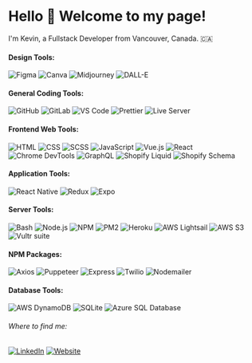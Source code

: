 <h1>Hello 👋 Welcome to my page!</h1>

<p>I'm Kevin, a Fullstack Developer from Vancouver, Canada. 🇨🇦</p>

<h4>Design Tools:</h4>

![Figma](https://img.shields.io/badge/Figma-F24E1E?style=for-the-badge&logo=figma&logoColor=white)
![Canva](https://img.shields.io/badge/Canva-00C4CC?style=for-the-badge&logo=canva&logoColor=white)
![Midjourney](https://img.shields.io/badge/Midjourney-000000?style=for-the-badge)
![DALL-E](https://img.shields.io/badge/DALL--E-000000?style=for-the-badge)


<h4>General Coding Tools:</h4>

![GitHub](https://img.shields.io/badge/GitHub-181717?style=for-the-badge&logo=github&logoColor=white)
![GitLab](https://img.shields.io/badge/GitLab-FC6D26?style=for-the-badge&logo=gitlab&logoColor=white)
![VS Code](https://img.shields.io/badge/VS%20Code-007ACC?style=for-the-badge&logo=visualstudiocode&logoColor=white)
![Prettier](https://img.shields.io/badge/Prettier-F7B93E?style=for-the-badge&logo=prettier&logoColor=white)
![Live Server](https://img.shields.io/badge/Live%20Server-007ACC?style=for-the-badge&logo=visualstudiocode&logoColor=white)


<h4>Frontend Web Tools:</h4>

![HTML](https://img.shields.io/badge/HTML-E34F26?style=for-the-badge&logo=html5&logoColor=white)
![CSS](https://img.shields.io/badge/CSS-1572B6?style=for-the-badge&logo=css3&logoColor=white)
![SCSS](https://img.shields.io/badge/SCSS-CC6699?style=for-the-badge&logo=sass&logoColor=white)
![JavaScript](https://img.shields.io/badge/JavaScript-F7DF1E?style=for-the-badge&logo=javascript&logoColor=black)
![Vue.js](https://img.shields.io/badge/Vue.js-4FC08D?style=for-the-badge&logo=vue.js&logoColor=white)
![React](https://img.shields.io/badge/React-61DAFB?style=for-the-badge&logo=react&logoColor=black)
![Chrome DevTools](https://img.shields.io/badge/Chrome%20DevTools-4285F4?style=for-the-badge&logo=googlechrome&logoColor=white)
![GraphQL](https://img.shields.io/badge/GraphQL-E10098?style=for-the-badge&logo=graphql&logoColor=white)
![Shopify Liquid](https://img.shields.io/badge/Shopify%20Liquid-7AB55C?style=for-the-badge&logo=shopify&logoColor=white)
![Shopify Schema](https://img.shields.io/badge/Shopify%20Schema-7AB55C?style=for-the-badge&logo=shopify&logoColor=white)


<h4>Application Tools:</h4>

![React Native](https://img.shields.io/badge/React%20Native-61DAFB?style=for-the-badge&logo=react&logoColor=black)
![Redux](https://img.shields.io/badge/Redux-764ABC?style=for-the-badge&logo=redux&logoColor=white)
![Expo](https://img.shields.io/badge/Expo-000020?style=for-the-badge&logo=expo&logoColor=white)

<h4>Server Tools:</h4>

![Bash](https://img.shields.io/badge/Bash-4EAA25?style=for-the-badge&logo=gnubash&logoColor=white)
![Node.js](https://img.shields.io/badge/Node.js-339933?style=for-the-badge&logo=nodedotjs&logoColor=white)
![NPM](https://img.shields.io/badge/NPM-CB3837?style=for-the-badge&logo=npm&logoColor=white)
![PM2](https://img.shields.io/badge/PM2-2B037A?style=for-the-badge&logo=pm2&logoColor=white)
![Heroku](https://img.shields.io/badge/Heroku-430098?style=for-the-badge&logo=heroku&logoColor=white)
![AWS Lightsail](https://img.shields.io/badge/AWS%20Lightsail-FF9900?style=for-the-badge&logo=amazonaws&logoColor=white)
![AWS S3](https://img.shields.io/badge/AWS%20S3-569A31?style=for-the-badge&logo=amazonaws&logoColor=white)
![Vultr suite](https://img.shields.io/badge/Vultr-007BFC?style=for-the-badge&logo=vultr&logoColor=white)

<h4>NPM Packages:</h4>

![Axios](https://img.shields.io/badge/Axios-5A29E4?style=for-the-badge&logo=axios&logoColor=white)
![Puppeteer](https://img.shields.io/badge/Puppeteer-40B5A4?style=for-the-badge&logo=puppeteer&logoColor=white)
![Express](https://img.shields.io/badge/Express.js-404D59?style=for-the-badge&logo=express&logoColor=white)
![Twilio](https://img.shields.io/badge/Twilio-F22F46?style=for-the-badge&logo=twilio&logoColor=white)
![Nodemailer](https://img.shields.io/badge/Nodemailer-007BFF?style=for-the-badge&logo=gmail&logoColor=white)


<h4>Database Tools:</h4>

![AWS DynamoDB](https://img.shields.io/badge/AWS%20DynamoDB-4053D6?style=for-the-badge&logo=amazondynamodb&logoColor=white)
![SQLite](https://img.shields.io/badge/SQLite-003B57?style=for-the-badge&logo=sqlite&logoColor=white)
![Azure SQL Database](https://img.shields.io/badge/Azure%20SQL-0078D4?style=for-the-badge&logo=microsoftsqlserver&logoColor=white)


<h6>Where to find me:</h6>

[![LinkedIn](https://img.shields.io/badge/LinkedIn-0A66C2?style=for-the-badge&logo=linkedin&logoColor=white)](https://www.linkedin.com/in/kevin-heidema-434204250/)
[![Website](https://img.shields.io/badge/Website-000000?style=for-the-badge&logo=google-chrome&logoColor=white)](https://kevthedev.site/)

